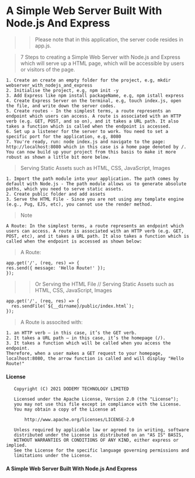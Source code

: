 # A Simple Web Server Built With Node.js And Express

> > Please note that in this application, the server code resides in app.js.

> 7 Steps to creating a Simple Web Server with Node.js and Express which will serve up a HTML page, which will be accessible by users or visitors of the page.

```
1. Create an create an empty folder for the project, e.g, mkdir webserver_with_nodejs_and_express
2. Initialise the project, e.g, npm init -y
3. Add Express like npm install packageName, e.g, npm istall express
4. Create Express Server on the terminal, e.g, touch index.js, open the file, and write down the server codes.
5. Create routes - In the simplest terms, a route represents an endpoint which users can access. A route is associated with an HTTP verb (e.g. GET, POST, and so on), and it takes a URL path. It also takes a function which is called when the endpoint is accessed.
6. Set up a listener for the server to work. You need to set a specific port for the application, e.g, 8080
7. You're ready, run: node index.js and navigate to the page: http://localhost:8080 which in this case is a home page denoted by /. You can now build up your project from this basis to make it more robust as shown a little bit more below.
```

> Serving Static Assets such as HTML, CSS, JavaScript, Images

```
1. Import the path module into your application. The path comes by default with Node.js - The path module allows us to generate absolute paths, which you need to serve static assets.
2. Create public folder and add assets
3. Serve the HTML File - Since you are not using any template engine (e.g., Pug, EJS, etc), you cannot use the render method.
```

> Note

```
A Route: In the simplest terms, a route represents an endpoint which users can access. A route is associated with an HTTP verb (e.g. GET, POST, etc), and it takes a URL path. It also takes a function which is called when the endpoint is accessed as shown below:
```

> A Route:

```
app.get('/', (req, res) => {
res.send({ message: 'Hello Route!' });
});
```

> > Or Serving the HTML File // Serving Static Assets such as HTML, CSS, JavaScript, Images

```
app.get('/', (req, res) => {
  res.sendFile(`${__dirname}/public/index.html`);
});
```

> A Route is associted with:

```
1. an HTTP verb — in this case, it’s the GET verb.
2. It takes a URL path — in this case, it’s the homepage (/).
3. It takes a function which will be called when you access the endpoint.
Therefore, when a user makes a GET request to your homepage, localhost:8080, the arrow function is called and will display "Hello Route!"
```

#### License

```
   Copyright (C) 2021 DODEMY TECHNOLOGY LIMITED

   Licensed under the Apache License, Version 2.0 (the "License");
   you may not use this file except in compliance with the License.
   You may obtain a copy of the License at

       http://www.apache.org/licenses/LICENSE-2.0

   Unless required by applicable law or agreed to in writing, software
   distributed under the License is distributed on an "AS IS" BASIS,
   WITHOUT WARRANTIES OR CONDITIONS OF ANY KIND, either express or implied.
   See the License for the specific language governing permissions and
   limitations under the License.
```

#### A Simple Web Server Built With Node.js And Express
